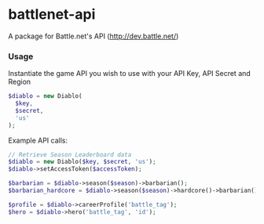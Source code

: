 # battlenet-api

A package for Battle.net's API (http://dev.battle.net/)

### Usage

Instantiate the game API you wish to use with your API Key, API Secret and Region

```php
$diablo = new Diablo(
  $key,
  $secret,
  'us'
);
```

Example API calls:

```php
// Retrieve Season Leaderboard data
$diablo = new Diablo($key, $secret, 'us');
$diablo->setAccessToken($accessToken);

$barbarian = $diablo->season($season)->barbarian();
$barbarian_hardcore = $diablo->season($season)->hardcore()->barbarian();

$profile = $diablo->careerProfile('battle_tag');
$hero = $diablo->hero('battle_tag', 'id');
```
